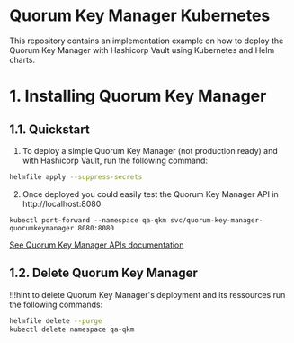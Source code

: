 # Quorum Key Manager Kubernetes

This repository contains an implementation example on how to deploy the Quorum Key Manager with Hashicorp Vault using Kubernetes and Helm charts.

# 1. Installing Quorum Key Manager

## 1.1. Quickstart

1. To deploy a simple Quorum Key Manager (not production ready) and with Hashicorp Vault, run the following command:

```bash
helmfile apply --suppress-secrets
```

2. Once deployed you could easily test the Quorum Key Manager API in http://localhost:8080:

```
kubectl port-forward --namespace qa-qkm svc/quorum-key-manager-quorumkeymanager 8080:8080
```

[See Quorum Key Manager APIs documentation](https://consensys.github.io/quorum-key-manager)

## 1.2. Delete Quorum Key Manager
!!!hint
  to delete Quorum Key Manager's deployment and its ressources run the following commands:

```bash
helmfile delete --purge
kubectl delete namespace qa-qkm
```
